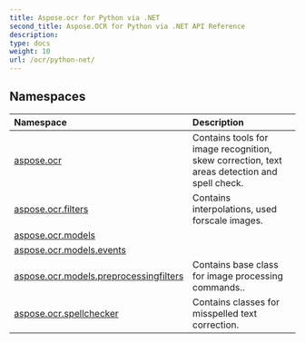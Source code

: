 ```yaml
---
title: Aspose.ocr for Python via .NET
second_title: Aspose.OCR for Python via .NET API Reference
description: 
type: docs
weight: 10
url: /ocr/python-net/
---
```


## Namespaces
| Namespace | Description |
| :- | :- |
|[aspose.ocr](/ocr/python-net/aspose.ocr/)|Contains tools for image recognition, skew correction, text areas detection and spell check.|
|[aspose.ocr.filters](/ocr/python-net/aspose.ocr.filters/)|Contains interpolations, used forscale images.|
|[aspose.ocr.models](/ocr/python-net/aspose.ocr.models/)||
|[aspose.ocr.models.events](/ocr/python-net/aspose.ocr.models.events/)||
|[aspose.ocr.models.preprocessingfilters](/ocr/python-net/aspose.ocr.models.preprocessingfilters/)|Contains base class for image processing commands..|
|[aspose.ocr.spellchecker](/ocr/python-net/aspose.ocr.spellchecker/)|Contains classes for misspelled text correction.|
